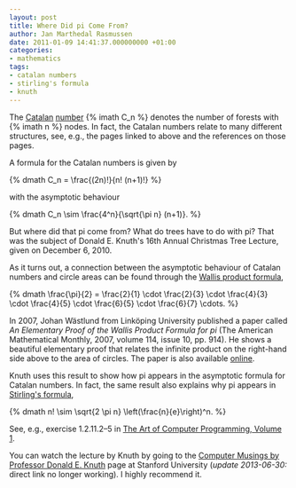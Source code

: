 ```yaml
---
layout: post
title: Where Did pi Come From?
author: Jan Marthedal Rasmussen
date: 2011-01-09 14:41:37.000000000 +01:00
categories:
- mathematics
tags:
- catalan numbers
- stirling's formula
- knuth
---
```

The [Catalan](http://en.wikipedia.org/wiki/Catalan_number) [number](http://oeis.org/A000108) {% imath C_n %} denotes the number of forests with {% imath n %} nodes. In fact, the Catalan numbers relate to many different structures, see, e.g., the pages linked to above and the references on those pages.<span></span>

A formula for the Catalan numbers is given by

{% dmath C_n = \frac{(2n)!}{n! (n+1)!} %}

with the asymptotic behaviour

{% dmath C_n \sim \frac{4^n}{\sqrt{\pi n} (n+1)}. %}

But where did that pi come from? What do trees have to do with pi? That was the subject of Donald E. Knuth's 16th Annual Christmas Tree Lecture, given on December 6, 2010.

As it turns out, a connection between the asymptotic behaviour of Catalan numbers and circle areas can be found through the [Wallis product formula](http://en.wikipedia.org/wiki/Wallis_product),

{% dmath \frac{\pi}{2} = \frac{2}{1} \cdot \frac{2}{3} \cdot \frac{4}{3} \cdot \frac{4}{5} \cdot \frac{6}{5} \cdot \frac{6}{7} \cdots. %}

In 2007, Johan W&auml;stlund from Link&ouml;ping University published a paper called *An Elementary Proof of the Wallis Product Formula for pi* (The American Mathematical Monthly, 2007, volume 114, issue 10, pp. 914). He shows a beautiful elementary proof that relates the infinite product on the right-hand side above to the area of circles. The paper is also available [online](http://www.ep.liu.se/ea/lsm/2005/002/).

Knuth uses this result to show how pi appears in the asymptotic formula for Catalan numbers. In fact, the same result also explains why pi appears in [Stirling's formula](http://en.wikipedia.org/wiki/Stirling's_approximation),

{% dmath n! \sim \sqrt{2 \pi n} \left(\frac{n}{e}\right)^n. %}

See, e.g., exercise 1.2.11.2&ndash;5 in <a href="{% amazon taocp1 %}">The Art of Computer Programming, Volume 1</a>.

You can watch the lecture by Knuth by going to the [Computer Musings by Professor Donald E. Knuth](http://scpd.stanford.edu/knuth/index.jsp) page at Stanford University (*update 2013-06-30:* direct link no longer working). I highly recommend it.

